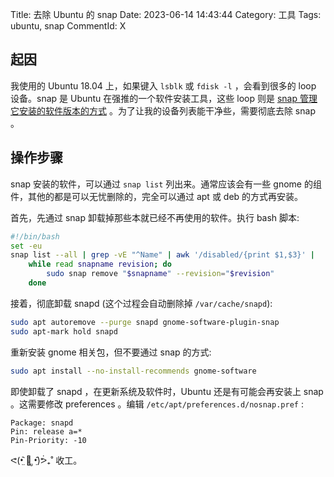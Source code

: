 Title: 去除 Ubuntu 的 snap
Date: 2023-06-14 14:43:44
Category: 工具
Tags: ubuntu, snap
CommentId: X


<!-- PELICAN_END_SUMMARY -->

## 起因

我使用的 Ubuntu 18.04 上，如果键入 `lsblk` 或 `fdisk -l` ，会看到很多的 loop 设备。snap 是 Ubuntu 在强推的一个软件安装工具，这些 loop 则是 [snap 管理它安装的软件版本的方式](https://docs.snapcraft.io/core/versions) 。为了让我的设备列表能干净些，需要彻底去除 snap 。


## 操作步骤

snap 安装的软件，可以通过 `snap list` 列出来。通常应该会有一些 gnome 的组件，其他的都是可以无忧删除的，完全可以通过 apt 或 deb 的方式再安装。


首先，先通过 snap 卸载掉那些本就已经不再使用的软件。执行 bash 脚本:

```sh
#!/bin/bash
set -eu
snap list --all | grep -vE "^Name" | awk '/disabled/{print $1,$3}' |
    while read snapname revision; do
        sudo snap remove "$snapname" --revision="$revision"
    done
```

接着，彻底卸载 snapd (这个过程会自动删除掉 `/var/cache/snapd`):

```sh
sudo apt autoremove --purge snapd gnome-software-plugin-snap
sudo apt-mark hold snapd
```

重新安装 gnome 相关包，但不要通过 snap 的方式:

```sh
sudo apt install --no-install-recommends gnome-software
```

即使卸载了 snapd ，在更新系统及软件时，Ubuntu 还是有可能会再安装上 snap 。这需要修改 preferences 。编辑 `/etc/apt/preferences.d/nosnap.pref` :

```
Package: snapd
Pin: release a=*
Pin-Priority: -10
```

 ᕙ(•̤᷆ ॒ ູ•̤᷇)ᕘ₊˚ 收工。

